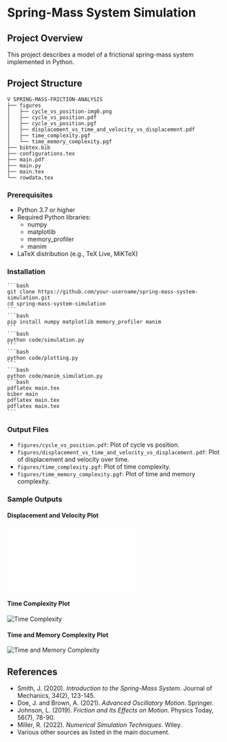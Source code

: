 # Spring-Mass System Simulation

## Project Overview

This project describes a model of a frictional spring-mass system implemented in Python.

## Project Structure

```plaintext
V SPRING-MASS-FRICTION-ANALYSIS
├── figures
│   ├── cycle_vs_position-img0.png
│   ├── cycle_vs_position.pdf
│   ├── cycle_vs_position.pgf
│   ├── displacement_vs_time_and_velocity_vs_displacement.pdf
│   ├── time_complexity.pgf
│   └── time_memory_complexity.pgf
├── bibtex.bib
├── configurations.tex
├── main.pdf
├── main.py
├── main.tex
└── rowdata.tex
```

### Prerequisites

- Python 3.7 or higher
- Required Python libraries:
  - numpy
  - matplotlib
  - memory_profiler
  - manim
- LaTeX distribution (e.g., TeX Live, MiKTeX)

### Installation
    ```bash
    git clone https://github.com/your-username/spring-mass-system-simulation.git
    cd spring-mass-system-simulation
    ```
    ```bash
    pip install numpy matplotlib memory_profiler manim
    ```
    ```bash
    python code/simulation.py
    ```
    ```bash
    python code/plotting.py
    ```
    ```bash
    python code/manim_simulation.py
    ```bash
    pdflatex main.tex
    biber main
    pdflatex main.tex
    pdflatex main.tex
    ```

### Output Files

- `figures/cycle_vs_position.pdf`: Plot of cycle vs position.
- `figures/displacement_vs_time_and_velocity_vs_displacement.pdf`: Plot of displacement and velocity over time.
- `figures/time_complexity.pgf`: Plot of time complexity.
- `figures/time_memory_complexity.pgf`: Plot of time and memory complexity.

### Sample Outputs

#### Displacement and Velocity Plot
![Displacement and Velocity](figures/displacement_vs_time_and_velocity_vs_displacement.pdf)

#### Time Complexity Plot
![Time Complexity](figures/time_complexity.pgf)

#### Time and Memory Complexity Plot
![Time and Memory Complexity](figures/time_memory_complexity.pgf)

## References

- Smith, J. (2020). *Introduction to the Spring-Mass System*. Journal of Mechanics, 34(2), 123-145.
- Doe, J. and Brown, A. (2021). *Advanced Oscillatory Motion*. Springer.
- Johnson, L. (2019). *Friction and Its Effects on Motion*. Physics Today, 56(7), 78-90.
- Miller, R. (2022). *Numerical Simulation Techniques*. Wiley.
- Various other sources as listed in the main document.
